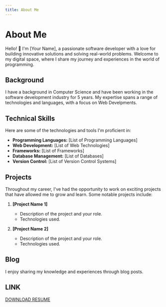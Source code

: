 ```yaml
---
title: About Me
---
```


# About Me

Hello! 👋 I'm [Your Name], a passionate software developer with a love for building innovative solutions and solving real-world problems. Welcome to my digital space, where I share my journey and experiences in the world of programming.

## Background

I have a background in Computer Science and have been working in the software development industry for 5 years. My expertise spans a range of technologies and languages, with a focus on Web Develpments.

## Technical Skills

Here are some of the technologies and tools I'm proficient in:

- **Programming Languages:** [List of Programming Languages]
- **Web Development:** [List of Web Technologies]
- **Frameworks:** [List of Frameworks]
- **Database Management:** [List of Databases]
- **Version Control:** [List of Version Control Systems]

## Projects

Throughout my career, I've had the opportunity to work on exciting projects that have allowed me to grow and learn. Some notable projects include:

1. **[Project Name 1]**
   - Description of the project and your role.
   - Technologies used.

2. **[Project Name 2]**
   - Description of the project and your role.
   - Technologies used.

## Blog

I enjoy sharing my knowledge and experiences through blog posts.


## LINK
[DOWNLOAD RESUME](./standardCV.pdf)
